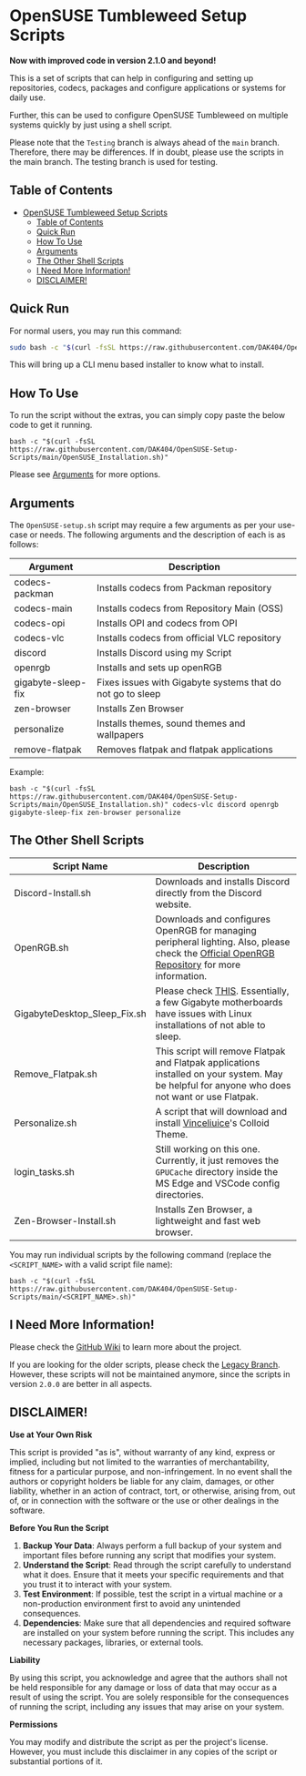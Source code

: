 # OpenSUSE Tumbleweed Setup Scripts

**Now with improved code in version 2.1.0 and beyond!**

This is a set of scripts that can help in configuring and setting up repositories, codecs, packages and configure applications or systems for daily use.

Further, this can be used to configure OpenSUSE Tumbleweed on multiple systems quickly by just using a shell script.

Please note that the `Testing` branch is always ahead of the `main` branch. Therefore, there may be differences. If in doubt, please use the scripts in the main branch. The testing branch is used for testing.

## Table of Contents

- [OpenSUSE Tumbleweed Setup Scripts](#opensuse-tumbleweed-setup-scripts)
  - [Table of Contents](#table-of-contents)
  - [Quick Run](#quick-run)
  - [How To Use](#how-to-use)
  - [Arguments](#arguments)
  - [The Other Shell Scripts](#the-other-shell-scripts)
  - [I Need More Information!](#i-need-more-information)
  - [DISCLAIMER!](#disclaimer)


## Quick Run

For normal users, you may run this command:

```bash
sudo bash -c "$(curl -fsSL https://raw.githubusercontent.com/DAK404/OpenSUSE-Setup-Scripts/main/OpenSUSE_Installation.sh)"
```

This will bring up a CLI menu based installer to know what to install.


## How To Use

To run the script without the extras, you can simply copy paste the below code to get it running.

```
bash -c "$(curl -fsSL https://raw.githubusercontent.com/DAK404/OpenSUSE-Setup-Scripts/main/OpenSUSE_Installation.sh)"
```

Please see [Arguments](README.MD#arguments) for more options.

## Arguments

The `OpenSUSE-setup.sh` script may require a few arguments as per your use-case or needs. The following arguments and the description of each is as follows:

| Argument          | Description                                                        |
|-------------------|--------------------------------------------------------------------|
| codecs-packman    | Installs codecs from Packman repository                            |
| codecs-main       | Installs codecs from Repository Main (OSS)                         |
| codecs-opi        | Installs OPI and codecs from OPI                                   |
| codecs-vlc        | Installs codecs from official VLC repository                       |
| discord           | Installs Discord using my Script                                   |
| openrgb           | Installs and sets up openRGB                                       |
| gigabyte-sleep-fix| Fixes issues with Gigabyte systems that do not go to sleep         |
| zen-browser       | Installs Zen Browser                                               |
| personalize       | Installs themes, sound themes and wallpapers                       |
| remove-flatpak    | Removes flatpak and flatpak applications                           |

Example:

```
bash -c "$(curl -fsSL https://raw.githubusercontent.com/DAK404/OpenSUSE-Setup-Scripts/main/OpenSUSE_Installation.sh)" codecs-vlc discord openrgb gigabyte-sleep-fix zen-browser personalize
```

## The Other Shell Scripts
| Script Name          | Description                                                                                           |
|----------------------|-------------------------------------------------------------------------------------------------------|
| Discord-Install.sh   | Downloads and installs Discord directly from the Discord website.                                     |
| OpenRGB.sh           | Downloads and configures OpenRGB for managing peripheral lighting. Also, please check the [Official OpenRGB Repository](https://gitlab.com/CalcProgrammer1/OpenRGB#smbus-access-1) for more information. |
| GigabyteDesktop_Sleep_Fix.sh| Please check [THIS](https://www.reddit.com/r/gigabyte/comments/p5ewjn/b550i_pro_ax_f13_bios_sleep_issue_on_linux/?rdt=52322). Essentially, a few Gigabyte motherboards have issues with Linux installations of not able to sleep. |
| Remove_Flatpak.sh    | This script will remove Flatpak and Flatpak applications installed on your system. May be helpful for anyone who does not want or use Flatpak. |
| Personalize.sh       | A script that will download and install [Vinceliuice](https://github.com/vinceliuice)'s Colloid Theme. |
| login_tasks.sh       | Still working on this one. Currently, it just removes the `GPUCache` directory inside the MS Edge and VSCode config directories. |
| Zen-Browser-Install.sh        | Installs Zen Browser, a lightweight and fast web browser.                                             |

You may run individual scripts by the following command (replace the `<SCRIPT_NAME>` with a valid script file name):

```
bash -c "$(curl -fsSL https://raw.githubusercontent.com/DAK404/OpenSUSE-Setup-Scripts/main/<SCRIPT_NAME>.sh)"
```

## I Need More Information!

Please check the [GitHub Wiki](https://github.com/DAK404/OpenSUSE-Setup-Scripts/wiki) to learn more about the project.

If you are looking for the older scripts, please check the [Legacy Branch](https://github.com/DAK404/OpenSUSE-Setup-Scripts/tree/Legacy). However, these scripts will not be maintained anymore, since the scripts in version `2.0.0` are better in all aspects.

## DISCLAIMER!

**Use at Your Own Risk**

This script is provided "as is", without warranty of any kind, express or implied, including but not limited to the warranties of merchantability, fitness for a particular purpose, and non-infringement. In no event shall the authors or copyright holders be liable for any claim, damages, or other liability, whether in an action of contract, tort, or otherwise, arising from, out of, or in connection with the software or the use or other dealings in the software.

**Before You Run the Script**

1. **Backup Your Data**: Always perform a full backup of your system and important files before running any script that modifies your system.
2. **Understand the Script**: Read through the script carefully to understand what it does. Ensure that it meets your specific requirements and that you trust it to interact with your system.
3. **Test Environment**: If possible, test the script in a virtual machine or a non-production environment first to avoid any unintended consequences.
4. **Dependencies**: Make sure that all dependencies and required software are installed on your system before running the script. This includes any necessary packages, libraries, or external tools.

**Liability**

By using this script, you acknowledge and agree that the authors shall not be held responsible for any damage or loss of data that may occur as a result of using the script. You are solely responsible for the consequences of running the script, including any issues that may arise on your system.

**Permissions**

You may modify and distribute the script as per the project's license. However, you must include this disclaimer in any copies of the script or substantial portions of it.
